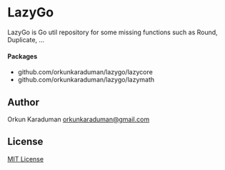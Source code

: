 # LazyGo

LazyGo is Go util repository for some missing functions such as Round,
Duplicate, ...

#### Packages
* github.com/orkunkaraduman/lazygo/lazycore
* github.com/orkunkaraduman/lazygo/lazymath

## Author

Orkun Karaduman <orkunkaraduman@gmail.com>

## License

[MIT License](LICENSE)
